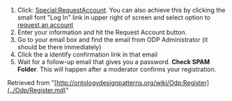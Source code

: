 1. Click: [Special:RequestAccount](http://ontologydesignpatterns.org/wiki/Special:RequestAccount "Special:RequestAccount"). You can also achieve this by clicking the small font "Log In" link in upper right of screen and select option to [request an account](http://ontologydesignpatterns.org/wiki/Special:RequestAccount "Special:RequestAccount")
2. Enter your information and hit the Request Account button.
3. Go to your email box and find the email from ODP Administrator (it should be there immediately)
4. Click the a identify confirmation link in that email
5. Wait for a follow-up email that gives you a password. __Check SPAM Folder__. This will happen after a moderator confirms your registration.




Retrieved from "[http://ontologydesignpatterns.org/wiki/Odp:Register](../Odp/Register.md)"